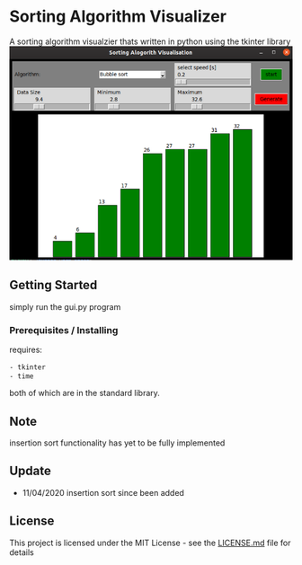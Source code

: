 # Sorting Algorithm Visualizer 

A sorting algorithm visualzier thats written in python using the tkinter library
![Alt text](/Screenshot.png?raw=true)

## Getting Started
simply run the gui.py program

### Prerequisites / Installing
requires:

```
- tkinter
- time
```

both of which are in the standard library.

## Note
insertion sort functionality has yet to be fully implemented

## Update
- 11/04/2020 insertion sort since been added



## License

This project is licensed under the MIT License - see the [LICENSE.md](LICENSE.md) file for details

